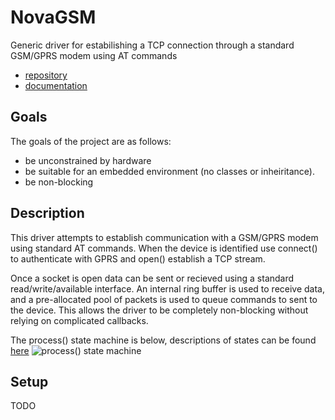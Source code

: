 # NovaGSM
Generic driver for estabilishing a TCP connection through a standard GSM/GPRS modem using AT commands
 - [repository](https://github.com/DaxBot/NovaGSM)
 - [documentation](https://daxbot.github.io/NovaGSM/index.html)

## Goals
The goals of the project are as follows:
 - be unconstrained by hardware
 - be suitable for an embedded environment (no classes or inheiritance).
 - be non-blocking
 
## Description
This driver attempts to establish communication with a GSM/GPRS modem using standard AT commands.
When the device is identified use connect() to authenticate with GPRS and open() establish a TCP stream.

Once a socket is open data can be sent or recieved using a standard read/write/available interface.
An internal ring buffer is used to receive data, and a pre-allocated pool of packets is used to queue commands to
sent to the device.  This allows the driver to be completely non-blocking without relying on complicated callbacks.

The process() state machine is below, descriptions of states can be found [here](https://daxbot.github.io/NovaGSM/namespaceGSM.html#a4d5250778227b48f8f99b4e290393fa7)
![process() state machine](https://daxbot.github.io/NovaGSM/dot_inline_dotgraph_1.png)
 
## Setup
TODO

